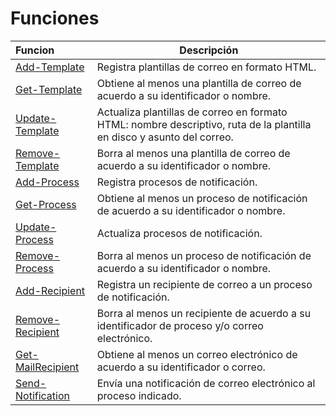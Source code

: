 # Funciones

| Funcion  | Descripción  |
|:---|---|
|[Add-Template](Add-Template.md)| Registra plantillas de correo en formato HTML.|
|[Get-Template](Get-Template.md)| Obtiene al menos una plantilla de correo de acuerdo a su identificador o nombre.|
|[Update-Template](Update-Template.md)| Actualiza plantillas de correo en formato HTML: nombre descriptivo, ruta de la plantilla en disco y asunto del correo.|
|[Remove-Template](Remove-Template.md)| Borra al menos una plantilla de correo de acuerdo a su identificador o nombre.|
|[Add-Process](Add-Process.md)| Registra procesos de notificación.|
|[Get-Process](Get-Process.md)| Obtiene al menos un proceso de notificación de acuerdo a su identificador o nombre.|
|[Update-Process](Update-Process.md)| Actualiza procesos de notificación.|
|[Remove-Process](Remove-Process.md)| Borra al menos un proceso de notificación de acuerdo a su identificador o nombre.|
|[Add-Recipient](Add-Recipient.md)| Registra un recipiente de correo a un proceso de notificación.|
|[Remove-Recipient](Remove-Recipient.md)| Borra al menos un recipiente de acuerdo a su identificador de proceso y/o correo electrónico.|
|[Get-MailRecipient](Get-MailRecipient.md)| Obtiene al menos un correo electrónico de acuerdo a su identificador o correo.|
|[Send-Notification](Send-Notification.md)| Envía una notificación de correo electrónico al proceso indicado.|
